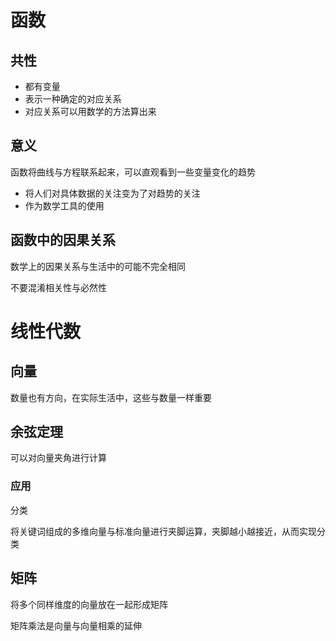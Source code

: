 # 函数

## 共性

* 都有变量
* 表示一种确定的对应关系
* 对应关系可以用数学的方法算出来

## 意义

函数将曲线与方程联系起来，可以直观看到一些变量变化的趋势

* 将人们对具体数据的关注变为了对趋势的关注
* 作为数学工具的使用

## 函数中的因果关系

数学上的因果关系与生活中的可能不完全相同

不要混淆相关性与必然性

# 线性代数

## 向量

数量也有方向，在实际生活中，这些与数量一样重要

## 余弦定理

可以对向量夹角进行计算

### 应用

分类

将关键词组成的多维向量与标准向量进行夹脚运算，夹脚越小越接近，从而实现分类

## 矩阵

将多个同样维度的向量放在一起形成矩阵

矩阵乘法是向量与向量相乘的延伸

